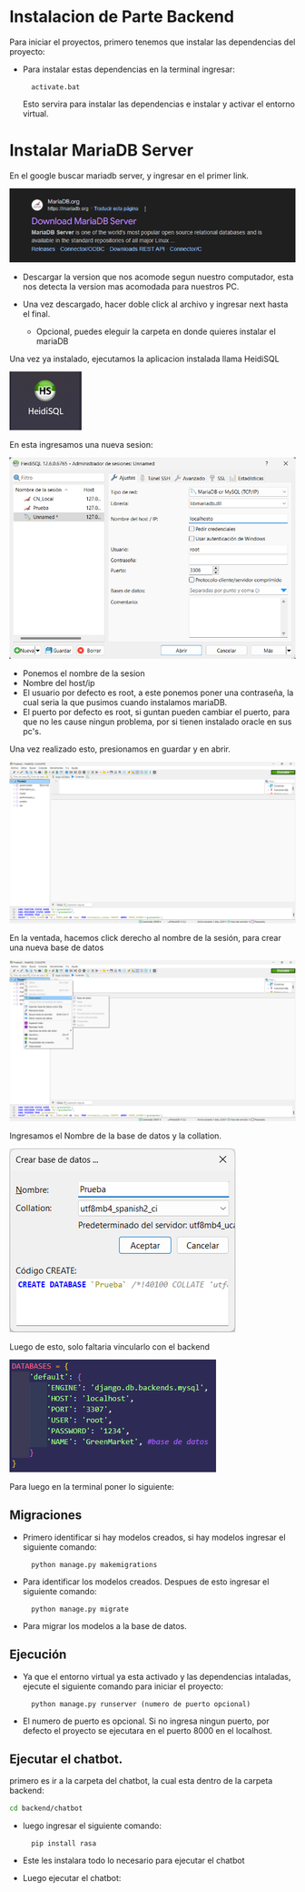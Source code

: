 # Instalacion de Parte Backend
Para iniciar el proyectos, primero tenemos que instalar las dependencias del proyecto:

- Para instalar estas dependencias en la terminal ingresar:

        activate.bat

    Esto servira para instalar las dependencias e instalar y activar el entorno virtual.

# Instalar MariaDB Server
En el google buscar mariadb server, y ingresar en el primer link.

![Ingresar en el link](./img_readme/Captura%20de%20pantalla%202024-09-29%20121459.png)

- Descargar la version que nos acomode segun nuestro computador, esta nos detecta la version mas acomodada para nuestros PC.

- Una vez descargado, hacer doble click al archivo y ingresar next hasta el final.
    - Opcional, puedes eleguir la carpeta en donde quieres instalar el mariaDB

Una vez ya instalado, ejecutamos la aplicacion instalada llama HeidiSQL

![Ingresar en el link](./img_readme/Captura%20de%20pantalla%202024-09-29%20122146.png)

En esta ingresamos una nueva sesion:

![Ingresar en el link](./img_readme/Captura%20de%20pantalla%202024-09-29%20122343.png)

- Ponemos el nombre de la sesion 
- Nombre del host/ip 
- El usuario por defecto es root, a este ponemos poner una contraseña, la cual seria la que pusimos cuando instalamos mariaDB.
- El puerto por defecto es root, si guntan pueden cambiar el puerto, para que no les cause ningun problema, por si tienen instalado oracle en sus pc's.

Una vez realizado esto, presionamos en guardar y en abrir.

![Ingresar en el link](./img_readme/Captura%20de%20pantalla%202024-09-29%20123033.png)

En la ventada, hacemos click derecho al nombre de la sesión, para crear una nueva base de datos

![Ingresar en el link](./img_readme/Captura%20de%20pantalla%202024-09-29%20123142.png)

Ingresamos el Nombre de la base de datos y la collation.

![Ingresar en el link](./img_readme/Captura%20de%20pantalla%202024-09-29%20123208.png)

Luego de esto, solo faltaria vincularlo con el backend

![Ingresar en el link](./img_readme/Captura%20de%20pantalla%202024-09-29%20123356.png)

Para luego en la terminal poner lo siguiente:

## Migraciones
- Primero identificar si hay modelos creados, si hay modelos ingresar el siguiente comando:

        python manage.py makemigrations

- Para identificar los modelos creados. Despues de esto ingresar el siguiente comando:

        python manage.py migrate

- Para migrar los modelos a la base de datos.

## Ejecución
- Ya que el entorno virtual ya esta activado y las dependencias intaladas, ejecute el siguiente comando para iniciar el proyecto:

        python manage.py runserver (numero de puerto opcional)

- El numero de puerto es opcional. Si no ingresa ningun puerto, por defecto el proyecto se ejecutara en el puerto 8000 en el localhost.

## Ejecutar el chatbot.
primero es ir a la carpeta del chatbot, la cual esta dentro de la carpeta backend:

```bash
cd backend/chatbot
```
- luego ingresar el siguiente comando:

        pip install rasa

- Este les instalara todo lo necesario para ejecutar el chatbot

- Luego ejecutar el chatbot:


